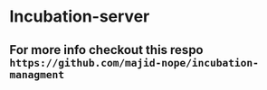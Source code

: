 
# Incubation-server

## For more info checkout this respo `https://github.com/majid-nope/incubation-managment`
